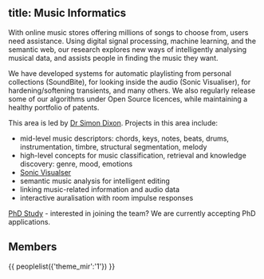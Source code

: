 title: Music Informatics
-------

With online music stores offering millions of songs to choose from, users need assistance. Using digital signal processing, machine learning, and the semantic web, our research explores new ways of intelligently analysing musical data, and assists people in finding the music they want.

We have developed systems for automatic playlisting from personal collections (SoundBite), for looking inside the audio (Sonic Visualiser), for hardening/softening transients, and many others. We also regularly release some of our algorithms under Open Source licences, while maintaining a healthy portfolio of patents.

This area is led by [Dr Simon Dixon](http://www.eecs.qmul.ac.uk/~simond/). Projects in this area include:

* mid-level music descriptors: chords, keys, notes, beats, drums, instrumentation, timbre, structural segmentation, melody
* high-level concepts for music classification, retrieval and knowledge discovery: genre, mood, emotions
* [Sonic Visualser](http://sonicvisualiser.org)
* semantic music analysis for intelligent editing
* linking music-related information and audio data
* interactive auralisation with room impulse responses

[PhD Study](study.html) - interested in joining the team? We are currently accepting PhD applications. 

Members
--------------------------
{{ peoplelist({'theme_mir':'1'}) }}

